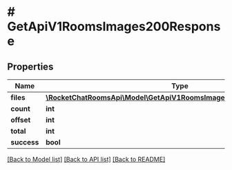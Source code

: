 # # GetApiV1RoomsImages200Response

## Properties

Name | Type | Description | Notes
------------ | ------------- | ------------- | -------------
**files** | [**\RocketChatRoomsApi\Model\GetApiV1RoomsImages200ResponseFilesInner[]**](GetApiV1RoomsImages200ResponseFilesInner.md) |  | [optional]
**count** | **int** |  | [optional]
**offset** | **int** |  | [optional]
**total** | **int** |  | [optional]
**success** | **bool** |  | [optional]

[[Back to Model list]](../../README.md#models) [[Back to API list]](../../README.md#endpoints) [[Back to README]](../../README.md)
